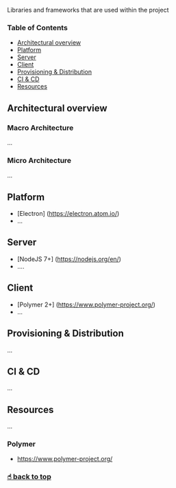 Libraries and frameworks that are used within the project

 
### <a name="toc">Table of Contents</a>

* [Architectural overview](#Architectural)
* [Platform](#Platform)
* [Server](#Server)
* [Client](#Client)
* [Provisioning & Distribution](#pd)
* [CI & CD](#ci-cd)
* [Resources](#Resources)
 
 
## <a name="Architectural"></a>Architectural overview

### Macro Architecture
...
### Micro Architecture
...

## <a name="Platform"></a>Platform
- [Electron] (https://electron.atom.io/)
- ...

## <a name="Server"></a>Server
- [NodeJS 7+] (https://nodejs.org/en/)
- ....

## <a name="Client"></a>Client
- [Polymer 2+] (https://www.polymer-project.org/)
- ...

## <a name="pd"></a>Provisioning & Distribution
...

## <a name="ci-cd"></a>CI & CD
...

## <a name="resources"></a>Resources
...

### Polymer
- https://www.polymer-project.org/


### [☝︎ back to top](#toc)
